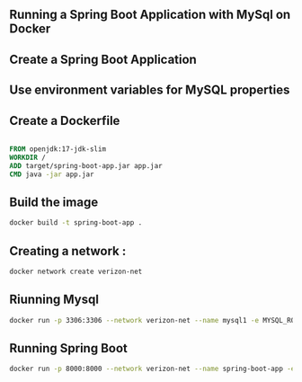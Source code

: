 ## Running a Spring Boot Application with MySql on Docker

## Create a Spring Boot Application

## Use environment variables for MySQL properties 

## Create a Dockerfile

```Dockerfile

FROM openjdk:17-jdk-slim
WORKDIR /
ADD target/spring-boot-app.jar app.jar
CMD java -jar app.jar

```


## Build the image

```bash
docker build -t spring-boot-app .

```


## Creating a network :

```bash
docker network create verizon-net
```

## Riunning Mysql
```bash
docker run -p 3306:3306 --network verizon-net --name mysql1 -e MYSQL_ROOT_PASSWORD=password  -e MYSQL_DATABASE=verizon_db -d mysql

```

## Running Spring Boot

```bash
docker run -p 8000:8000 --network verizon-net --name spring-boot-app -e MYSQL_HOST=mysql1 -e MYSQL_PORT=3306 -e MYSQL_DATABASE=verizon_db -e MYSQL_USER=root -e MYSQL_PASSWORD=password -d spring-boot-app

```




